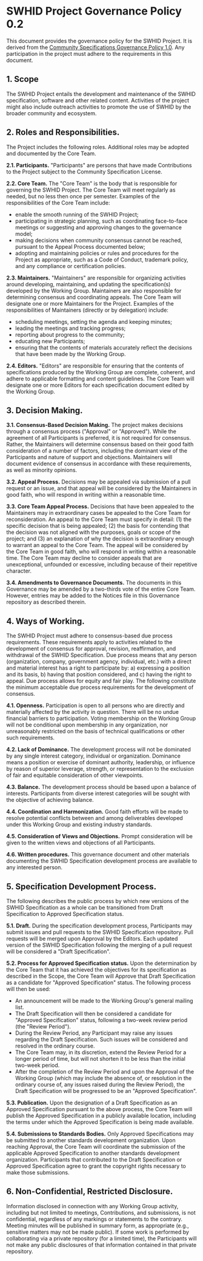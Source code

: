 # SWHID Project Governance Policy 0.2

This document provides the governance policy for the SWHID Project. It is derived from the [Community Specifications Governance Policy 1.0](https://github.com/CommunitySpecification/1.0/blob/master/5._Governance.md). Any participation in the project must adhere to the requirements in this document.

## 1. Scope

The SWHID Project entails the development and maintenance of the SWHID specification, software and other related content. Activities of the project might also include outreach activities to promote the use of SWHID by the broader community and ecosystem.


## 2. Roles and Responsibilities.

The Project includes the following roles. Additional roles may be adopted and documented by the Core Team.

**2.1. Participants.**  "Participants" are persons that have made Contributions to the Project subject to the Community Specification License.

**2.2. Core Team.** The "Core Team" is the body that is responsible for governing the SWHID Project. The Core Team will meet regularly as needed, but no less then once per semester.
Examples of the responsibilities of the Core Team include:
* enable the smooth running of the SWHID Project;
* participating in strategic planning, such as coordinating face-to-face meetings or suggesting and approving changes to the governance model;
* making decisions when community consensus cannot be reached, pursuant to the Appeal Process documented below;
* adopting and maintaining policies or rules and procedures for the Project as appropriate, such as a Code of Conduct, trademark policy, and any compliance or certification policies.

**2.3. Maintainers.** "Maintainers" are responsible for organizing activities around developing, maintaining, and updating the specification(s) developed by the Working Group. Maintainers are also responsible for determining consensus and coordinating appeals. The Core Team will designate one or more Maintainers for the Project. 
Examples of the responsibilities of Maintainers (directly or by delegation) include:
* scheduling meetings, setting the agenda and keeping minutes;
* leading the meetings and tracking progress;
* reporting about progress to the community;
* educating new Participants;
* ensuring that the contents of materials accurately reflect the decisions that have been made by the Working Group.

**2.4. Editors.** "Editors" are responsible for ensuring that the contents of specifications produced by the Working Group are complete, coherent, and adhere to applicable formatting and content guidelines. The Core Team will designate one or more Editors for each specification document edited by the Working Group.


## 3. Decision Making.

**3.1. Consensus-Based Decision Making.** The project makes decisions through a consensus process ("Approval" or "Approved"). While the agreement of all Participants is preferred, it is not required for consensus. Rather, the Maintainers will determine consensus based on their good faith consideration of a number of factors, including the dominant view of the Participants and nature of support and objections. Maintainers will document evidence of consensus in accordance with these requirements, as well as minority opinions.

**3.2. Appeal Process.** Decisions may be appealed via submission of a pull request or an issue, and that appeal will be considered by the Maintainers in good faith, who will respond in writing within a reasonable time.

**3.3. Core Team Appeal Process.** Decisions that have been appealed to the Maintainers may in extraordinary cases be appealed to the Core Team for reconsideration. An appeal to the Core Team must specify in detail: (1) the specific decision that is being appealed; (2) the basis for contending that the decision was not aligned with the purposes, goals or scope of the project; and (3) an explanation of why the decision is extraordinary enough to warrant an appeal to the Core Team. The appeal will be considered by the Core Team in good faith, who will respond in writing within a reasonable time. The Core Team may decline to consider appeals that are unexceptional, unfounded or excessive, including because of their repetitive character. 

**3.4. Amendments to Governance Documents.** The documents in this Governance may be amended by a two-thirds vote of the entire Core Team. However, entries may be added to the Notices file in this Governance repository as described therein.


## 4. Ways of Working.

The SWHID Project must adhere to consensus-based due process requirements. These requirements apply to activities related to the development of consensus for approval, revision, reaffirmation, and withdrawal of the SWHID Specification. Due process means that any person (organization, company, government agency, individual, etc.) with a direct and material interest has a right to participate by: a) expressing a position and its basis, b) having that position considered, and c) having the right to appeal. Due process allows for equity and fair play. The following constitute the minimum acceptable due process requirements for the development of consensus.

**4.1. Openness.** Participation is open to all persons who are directly and materially affected by the activity in question. There will be no undue financial barriers to participation. Voting membership on the Working Group will not be conditional upon membership in any organization, nor unreasonably restricted on the basis of technical qualifications or other such requirements.

**4.2. Lack of Dominance.** The development process will not be dominated by any single interest category, individual or organization. Dominance means a position or exercise of dominant authority, leadership, or influence by reason of superior leverage, strength, or representation to the exclusion of fair and equitable consideration of other viewpoints.

**4.3. Balance.** The development process should be based upon a balance of interests. Participants from diverse interest categories will be sought with the objective of achieving balance.

**4.4. Coordination and Harmonization.** Good faith efforts will be made to resolve potential conflicts between and among deliverables developed under this Working Group and existing industry standards.

**4.5. Consideration of Views and Objections.** Prompt consideration will be given to the written views and objections of all Participants.

**4.6. Written procedures.** This governance document and other materials documenting the SWHID Specification development process are available to any interested person.


## 5. Specification Development Process.

The following describes the public process by which new versions of the SWHID Specification as a whole can be transitioned from Draft Specification to Approved Specification status.

**5.1. Draft.** During the specification development process, Participants may submit issues and pull requests to the SWHID Specification repository. Pull requests will be merged upon Approval by the Editors. Each updated version of the SWHID Specification following the merging of a pull request will be considered a "Draft Specification".

**5.2. Process for Approved Specification status.** Upon the determination by the Core Team that it has achieved the objectives for its specification as described in the Scope, the Core Team will Approve that Draft Specification as a candidate for "Approved Specification" status.
The following process will then be used:
* An announcement will be made to the Working Group's general mailing list.
* The Draft Specification will then be considered a candidate for "Approved Specification" status, following a two-week review period (the "Review Period").
* During the Review Period, any Participant may raise any issues regarding the Draft Specification. Such issues will be considered and resolved in the ordinary course.
* The Core Team may, in its discretion, extend the Review Period for a longer period of time, but will not shorten it to be less than the initial two-week period.
* After the completion of the Review Period and upon the Approval of the Working Group (which may include the absence of, or resolution in the ordinary course of, any issues raised during the Review Period), the Draft Specification will be progressed to be an "Approved Specification".

**5.3. Publication.** Upon the designation of a Draft Specification as an Approved Specification pursuant to the above process, the Core Team will publish the Approved Specification in a publicly available location, including the terms under which the Approved Specification is being made available.

**5.4. Submissions to Standards Bodies.** Only Approved Specifications may be submitted to another standards development organization. Upon reaching Approval, the Core Team will coordinate the submission of the applicable  Approved Specification to another standards development organization. Participants that contributed to the Draft Specification or Approved Specification agree to grant the copyright rights necessary to make those submissions.

## 6. Non-Confidential, Restricted Disclosure.

Information disclosed in connection with any Working Group activity, including but not limited to meetings, Contributions, and submissions, is not confidential, regardless of any markings or statements to the contrary. Meeting minutes will be published in summary form, as appropriate (e.g., sensitive matters may not be made public). If some work is performed by collaborating via a private repository (for a limited time), the Participants will not make any public disclosures of that information contained in that private repository.
